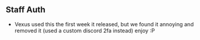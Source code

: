 ## Staff Auth

* Vexus used this the first week it released, but we found it annoying and removed it (used a custom discord 2fa instead) enjoy :P